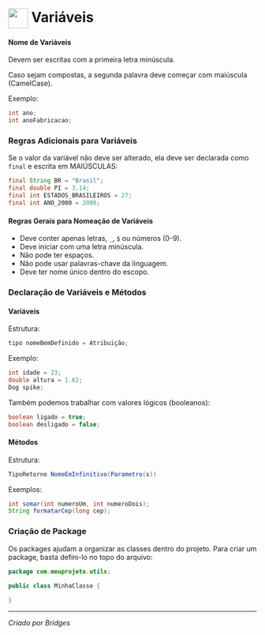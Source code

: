 <h1>
    <a href="https://www.dio.me/">
     <img align="center" width="40px" src="https://hermes.digitalinnovation.one/assets/diome/logo-minimized.png"></a>
    <span> Variáveis </span>
</h1>

#### Nome de Variáveis
Devem ser escritas com a primeira letra minúscula.

Caso sejam compostas, a segunda palavra deve começar com maiúscula (CamelCase).

Exemplo:
```java
int ano;
int anoFabricacao;
```

### Regras Adicionais para Variáveis
Se o valor da variável não deve ser alterado, ela deve ser declarada como `final` e escrita em MAIÚSCULAS:
```java
final String BR = "Brasil";
final double PI = 3.14;
final int ESTADOS_BRASILEIROS = 27;
final int ANO_2000 = 2000;
```

#### Regras Gerais para Nomeação de Variáveis
- Deve conter apenas letras, `_`, `$` ou números (0-9).
- Deve iniciar com uma letra minúscula.
- Não pode ter espaços.
- Não pode usar palavras-chave da linguagem.
- Deve ter nome único dentro do escopo.

### Declaração de Variáveis e Métodos
#### Variáveis
Estrutura:
```java
tipo nomeBemDefinido = Atribuição;
```
Exemplo:
```java
int idade = 23;
double altura = 1.62;
Dog spike;
```
Também podemos trabalhar com valores lógicos (booleanos):
```java
boolean ligado = true;
boolean desligado = false;
```

#### Métodos
Estrutura:
```java
TipoRetorno NomeEmInfinitivo(Parametro(s))
```
Exemplos:
```java
int somar(int numeroUm, int numeroDois);
String formatarCep(long cep);
```

### Criação de Package
Os packages ajudam a organizar as classes dentro do projeto.
Para criar um package, basta defini-lo no topo do arquivo:
```java
package com.meuprojeto.utils;

public class MinhaClasse {
    
}
```



---
*Criado por Bridges*